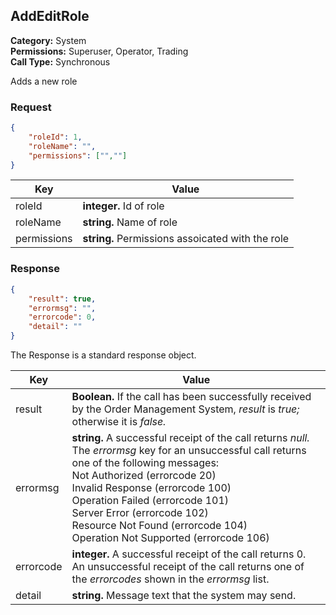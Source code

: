## AddEditRole

**Category:** System<br />**Permissions:** Superuser, Operator, Trading <br />**Call Type:** Synchronous

Adds a new role 

### Request

```json
{
	"roleId": 1,
	"roleName": "",
	"permissions": ["",""]
}
```

| Key          | Value                                                        |
| ------------ | ------------------------------------------------------------ |
| roleId     | **integer.** Id of role |
| roleName   | **string.** Name of role |
| permissions  | **string.** Permissions assoicated with the role |

### Response

```json
{
    "result": true,
    "errormsg": "",
    "errorcode": 0,
    "detail": ""
}
```
The Response is a standard response object.

| Key       | Value                                                        |
| --------- | ------------------------------------------------------------ |
| result    | **Boolean.** If the call has been successfully received by the Order Management System, *result* is *true;* otherwise it is *false.* |
| errormsg  | **string.** A successful receipt of the call returns *null.* The *errormsg* key for an unsuccessful call returns one of the following messages:<br />Not Authorized (errorcode 20)<br />Invalid Response (errorcode 100)<br />Operation Failed (errorcode 101)<br />Server Error (errorcode 102)<br />Resource Not Found (errorcode 104)<br />Operation Not Supported (errorcode 106) |
| errorcode | **integer.** A successful receipt of the call returns 0. An unsuccessful receipt of the call returns one of the *errorcodes* shown in the *errormsg* list. |
| detail    | **string.** Message text that the system may send.      